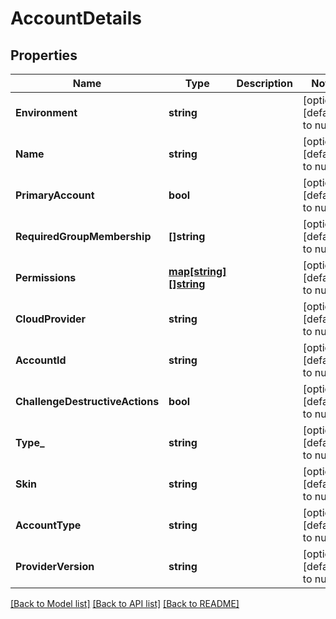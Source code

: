 # AccountDetails

## Properties
Name | Type | Description | Notes
------------ | ------------- | ------------- | -------------
**Environment** | **string** |  | [optional] [default to null]
**Name** | **string** |  | [optional] [default to null]
**PrimaryAccount** | **bool** |  | [optional] [default to null]
**RequiredGroupMembership** | **[]string** |  | [optional] [default to null]
**Permissions** | [**map[string][]string**](array.md) |  | [optional] [default to null]
**CloudProvider** | **string** |  | [optional] [default to null]
**AccountId** | **string** |  | [optional] [default to null]
**ChallengeDestructiveActions** | **bool** |  | [optional] [default to null]
**Type_** | **string** |  | [optional] [default to null]
**Skin** | **string** |  | [optional] [default to null]
**AccountType** | **string** |  | [optional] [default to null]
**ProviderVersion** | **string** |  | [optional] [default to null]

[[Back to Model list]](../README.md#documentation-for-models) [[Back to API list]](../README.md#documentation-for-api-endpoints) [[Back to README]](../README.md)


